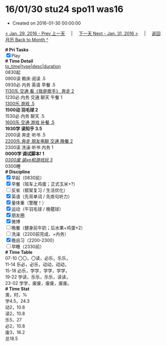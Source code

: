 # 16/01/30 stu24 spo11 was16

- Created on 2016-01-30 00:00:00

[< Jan. 29, 2016 - Prev 上一天](_archived/lifelogs/2016/01/d29.md) &nbsp; &nbsp; | &nbsp; &nbsp; [下一天 Next - Jan. 31, 2016 >](_archived/lifelogs/2016/01/d31.md) &nbsp; &nbsp; |  &nbsp; &nbsp; [返回月历 Back to Month ^](_archived/lifelogs/2016/01/index.md)
<br/><div><b># Pri Tasks</b></div><div><input checked="true" type="checkbox"/>Play</div><div><b># Time Detail</b></div><div><u>to_time|type|desc|duration</u></div><div>0830起</div><div>0900读 赖床 阅读 .5</div><div>0930必 内务 英语 早餐 .5</div><div><u>1130乐 交通 看《我是歌手》 奔走 2</u></div><div>1230必 内务 交通 聊天 午餐 1</div><div><u>1300乐 游戏 .5</u></div><div><b>1500动 羽毛球 2</b></div><div>1530必 内务 聊天 .5</div><div><u>1600乐 交通 游戏 补餐 .5</u></div><div><b>1930学 读知乎 3.5</b></div><div>2000读 奔走 听书 .5</div><div><u>2200乐 奔走 朋友电聊 交通 晚餐 2</u></div><div>2300读 洗澡 听书 内务 1</div><div><b>0000学 调试脚本! 1</b></div><div><u><i>0300废 装xp和游戏玩 3</i></u></div><div>0300睡</div><div><b># Discipline</b></div><div><input checked="true" type="checkbox"/>早起（0830前）</div><div><input checked="true" type="checkbox"/>早餐（班车上鸡蛋；正式玉米+?）</div><div><input type="checkbox"/>反省（框架复习 / 生活优化）</div><div><input checked="true" type="checkbox"/>英语（先背单词 / 先炼句听力）</div><div><input checked="true" type="checkbox"/>量体重（警醒！）</div><div><input checked="true" type="checkbox"/>运动（午羽毛球 / 晚毽球）</div><div><input checked="true" type="checkbox"/>朋友圈</div><div><input checked="true" type="checkbox"/>微博</div><div><input type="checkbox"/>晚餐（健身前牛奶；后水果+鸡蛋*2）</div><div><input type="checkbox"/>洗澡（2200前完成，+内务）</div><div><input checked="true" type="checkbox"/>晚自习（2200-2300）</div><div><input type="checkbox"/>早睡（2330前）</div><div><b># Time Table</b></div><div>07-10 〇〇，〇读，必乐，乐乐，</div><div>11-14 乐必，必乐，动动，动动，</div><div>15-18 必乐，学学，学学，学学，</div><div>19-22 学读，乐乐，乐乐，读读，</div><div>23-02 学学，废废，废废，废废。</div><div><b># Time Stat</b></div><div>类，时，%</div><div>学4.5，24.3</div><div>动2，10.8</div><div>读2，10.8</div><div>乐5，27</div><div>必2，10.8</div><div>废3，16.2</div><div>总18.5</div>
